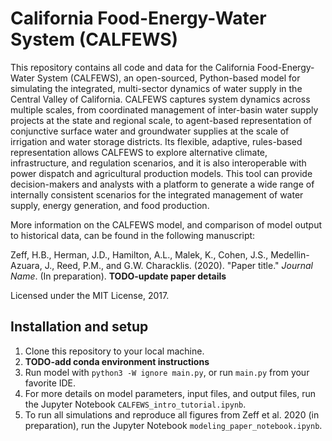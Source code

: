 # California Food-Energy-Water System (CALFEWS)
This repository contains all code and data for the California Food-Energy-Water System (CALFEWS), an open-sourced, Python-based model for simulating the integrated, multi-sector dynamics of water supply in the Central Valley of California.  CALFEWS captures system dynamics across multiple scales, from coordinated management of inter-basin water supply projects at the state and regional scale, to agent-based representation of conjunctive surface water and groundwater supplies at the scale of irrigation and water storage districts. Its flexible, adaptive, rules-based representation allows CALFEWS to explore alternative climate, infrastructure, and regulation scenarios, and it is also interoperable with power dispatch and agricultural production models. This tool can provide decision-makers and analysts with a platform to generate a wide range of internally consistent scenarios for the integrated management of water supply, energy generation, and food production.

More information on the CALFEWS model, and comparison of model output to historical data, can be found in the following manuscript:

Zeff, H.B., Herman, J.D., Hamilton, A.L., Malek, K., Cohen, J.S., Medellin-Azuara, J., Reed, P.M., and G.W. Characklis. (2020). "Paper title." *Journal Name*. (In preparation). **TODO-update paper details**

Licensed under the MIT License, 2017.

## Installation and setup
1. Clone this repository to your local machine.
1. **TODO-add conda environment instructions**
1. Run model with ``python3 -W ignore main.py``, or run ``main.py`` from your favorite IDE.
1. For more details on model parameters, input files, and output files, run the Jupyter Notebook ``CALFEWS_intro_tutorial.ipynb``.
1. To run all simulations and reproduce all figures from Zeff et al. 2020 (in preparation), run the Jupyter Notebook ``modeling_paper_notebook.ipynb``.
